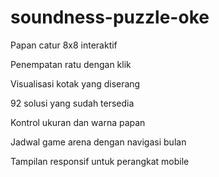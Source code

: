 # soundness-puzzle-oke

Papan catur 8x8 interaktif

Penempatan ratu dengan klik

Visualisasi kotak yang diserang

92 solusi yang sudah tersedia

Kontrol ukuran dan warna papan

Jadwal game arena dengan navigasi bulan

Tampilan responsif untuk perangkat mobile

